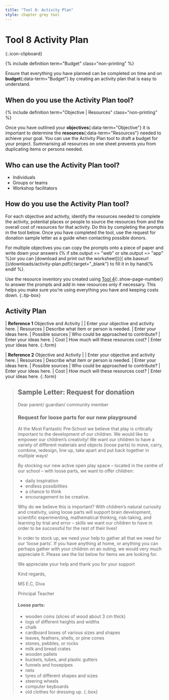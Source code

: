 ```yaml
---
title: "Tool 8: Activity Plan"
style: chapter grey tool
---
```


# **Tool 8** Activity Plan
{:.icon-clipboard}

{% include definition term="Budget" class="non-printing" %}

Ensure that everything you have planned can be completed on time and on **budget**{:data-term="Budget"} by creating an activity plan that is easy to understand.

## When do you use the Activity Plan tool?

{% include definition term="Objective | Resources" class="non-printing" %}

Once you have outlined your **objectives**{:data-term="Objective"} it is important to determine the **resources**{:data-term="Resources"} needed to achieve your goal. You can use the Activity Plan tool to draft a budget for your project. Summarising all resources on one sheet prevents you from duplicating items or persons needed.

## Who can use the Activity Plan tool?

-   Individuals
-   Groups or teams
-   Workshop facilitators

## How do you use the Activity Plan tool?

For each objective and activity, identify the resources needed to complete the activity, potential places or people to source the resources from and the overall cost of resources for that activity. Do this by completing the prompts in the tool below. Once you have completed the tool, use the request for donation sample letter as a guide when contacting possible donors.

For multiple objectives you can copy the prompts onto a piece of paper and write down your answers {% if site.output == "web" or site.output == "app" %}or you can [download and print out the worksheet]({{ site.baseurl }}/downloads/activity-plan.pdf){:target="_blank"} to fill it in by hand{% endif %}.

Use the resource inventory you created using [Tool 4](06-04.html){:.show-page-number} to answer the prompts and add in new resources only if necessary. This helps you make sure you’re using everything you have and keeping costs down.
{:.tip-box}

## Activity Plan

| **Reference 1** Objective and Activity |  | Enter your objective and activity here.
| Resources | Describe what item or person is needed. | Enter your ideas here.
| Possible sources | Who could be approached to contribute? | Enter your ideas here.
| Cost | How much will these resources cost? | Enter your ideas here.
{:.form}

| **Reference 2** Objective and Activity |   | Enter your objective and activity here.
| Resources | Describe what item or person is needed. | Enter your ideas here.
| Possible sources | Who could be approached to contribute? | Enter your ideas here.
| Cost | How much will these resources cost? | Enter your ideas here.
{:.form}

> ## Sample Letter: Request for donation
> 
> Dear parent/ guardian/ community member
> 
> ### Request for loose parts for our new playground
> 
> At the Most Fantastic Pre‐School we believe that play is critically important to the development of our children. We would like to empower our children’s creativity! We want our children to have a variety of different materials and objects (loose parts) to move, carry, combine, redesign, line up, take apart and put back together in multiple ways!
> 
> By stocking our new active open play space – located in the centre of our school – with loose parts, we want to offer children:
> 
> *   daily inspiration
> *   endless possibilities
> *   a chance to think
> *   encouragement to be creative.
> 
> Why do we believe this is important? With children’s natural curiosity and creativity, using loose parts will support brain development, scientific experimenting, mathematical thinking, risk-taking, and learning by trial and error – skills we want our children to have in order to be successful for the rest of their lives!
> 
> In order to stock up, we need your help to gather all that we need for our ‘loose parts’. If you have anything at home, or anything you can perhaps gather with your children on an  outing, we would very much appreciate it. Please see the list below for items we are looking for.
> 
> We appreciate your help and thank you for your support
> 
> Kind regards,
> 
> MS E.C, Diva
> 
> Principal Teacher
> 
> #### Loose parts:
> 
> *   wooden coins (slices of wood about 3&nbsp;cm thick)
> *   logs of different heights and widths
> *   chalk
> *   cardboard boxes of various sizes and shapes
> *   leaves, feathers, shells, or pine cones
> *   stones, pebbles, or rocks
> *   milk and bread crates
> *   wooden pallets
> *   buckets, tubes, and plastic gutters
> *   funnels and hosepipes
> *   nets
> *   tyres of different shapes and sizes
> *   steering wheels
> *   computer keyboards
> *   old clothes for dressing up.
{:.box}
